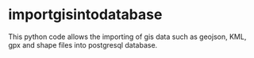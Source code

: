 # importgisintodatabase
This python code allows the importing of gis data such as geojson, KML, gpx and shape files into postgresql database.
